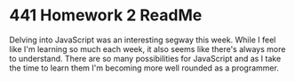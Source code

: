 # 441 Homework 2 ReadMe

Delving into JavaScript was an interesting segway this week. While I feel like I'm learning so much each week, it also seems like there's always more to understand. There are so many possibilities for JavaScript and as I take the time to learn them I'm becoming more well rounded as a programmer. 
